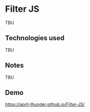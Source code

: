 
# Filter JS

TBU

## Technologies used

TBU

## Notes

TBU

## Demo

https://april-thunder.github.io/Filter-JS/



